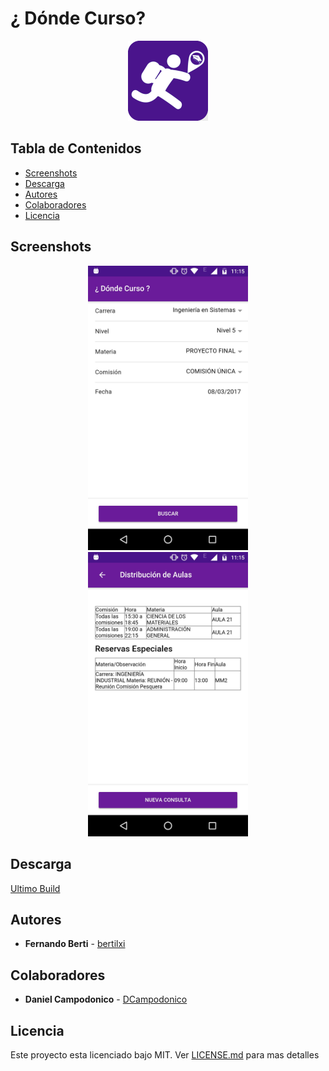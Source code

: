 # ¿ Dónde Curso?

<p align="center">
  <img src="resources/icon.png" width="128"/>
</p>

## Tabla de Contenidos

- [Screenshots](#Screenshots)
- [Descarga](#Descarga)
- [Autores](#Autores)
- [Colaboradores](#Colaboradores)
- [Licencia](#Licencia)

## Screenshots

<p align="center">
  <img src="screenshots/s1.jpg" width="256"/>
  <img src="screenshots/s2.jpg" width="256"/>
</p>

## Descarga

[Ultimo Build](https://github.com/bertilxi/DC/releases/latest)

## Autores

* **Fernando Berti** - [bertilxi](https://github.com/bertilxi)

## Colaboradores

* **Daniel Campodonico** - [DCampodonico](https://github.com/DCampodonico)

## Licencia

Este proyecto esta licenciado bajo MIT. Ver [LICENSE.md](LICENSE.md) para mas detalles
